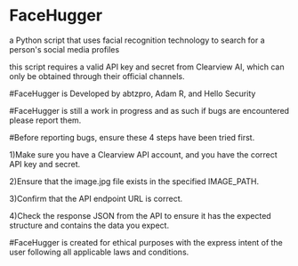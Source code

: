 # FaceHugger
a Python script that uses facial recognition technology to search for a person's social media profiles

this script requires a valid API key and secret from Clearview AI, which can only be obtained through their official channels.

#FaceHugger is Developed by abtzpro, Adam R, and Hello Security

#FaceHugger is still a work in progress and as such if bugs are encountered please report them.

#Before reporting bugs, ensure these 4 steps have been tried first.

1)Make sure you have a Clearview API account, and you have the correct API key and secret.

2)Ensure that the image.jpg file exists in the specified IMAGE_PATH.

3)Confirm that the API endpoint URL is correct.

4)Check the response JSON from the API to ensure it has the expected structure and contains the data you expect.

#FaceHugger is created for ethical purposes with the express intent of the user following all applicable laws and conditions.  
